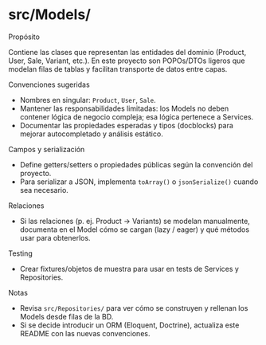 # src/Models/

Propósito

Contiene las clases que representan las entidades del dominio (Product, User, Sale, Variant, etc.). En este proyecto son POPOs/DTOs ligeros que modelan filas de tablas y facilitan transporte de datos entre capas.

Convenciones sugeridas

- Nombres en singular: `Product`, `User`, `Sale`.
- Mantener las responsabilidades limitadas: los Models no deben contener lógica de negocio compleja; esa lógica pertenece a Services.
- Documentar las propiedades esperadas y tipos (docblocks) para mejorar autocompletado y análisis estático.

Campos y serialización

- Define getters/setters o propiedades públicas según la convención del proyecto.
- Para serializar a JSON, implementa `toArray()` o `jsonSerialize()` cuando sea necesario.

Relaciones

- Si las relaciones (p. ej. Product -> Variants) se modelan manualmente, documenta en el Model cómo se cargan (lazy / eager) y qué métodos usar para obtenerlos.

Testing

- Crear fixtures/objetos de muestra para usar en tests de Services y Repositories.

Notas

- Revisa `src/Repositories/` para ver cómo se construyen y rellenan los Models desde filas de la BD.
- Si se decide introducir un ORM (Eloquent, Doctrine), actualiza este README con las nuevas convenciones.
